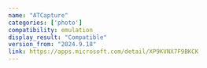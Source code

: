 ```yaml
---
name: "ATCapture"
categories: ['photo']
compatibility: emulation
display_result: "Compatible"
version_from: "2024.9.18"
link: https://apps.microsoft.com/detail/XP9KVNX7F9BKCK
---
```

